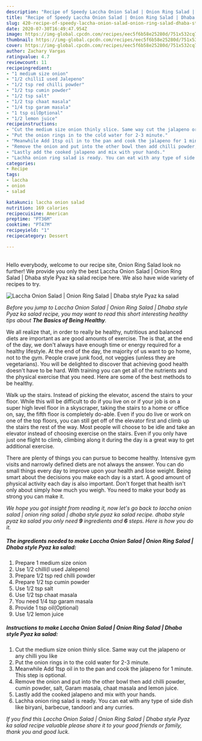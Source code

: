 ```yaml
---
description: "Recipe of Speedy Laccha Onion Salad | Onion Ring Salad | Dhaba style Pyaz ka salad"
title: "Recipe of Speedy Laccha Onion Salad | Onion Ring Salad | Dhaba style Pyaz ka salad"
slug: 420-recipe-of-speedy-laccha-onion-salad-onion-ring-salad-dhaba-style-pyaz-ka-salad
date: 2020-07-30T16:49:47.954Z
image: https://img-global.cpcdn.com/recipes/eec5f6b58e25280d/751x532cq70/laccha-onion-salad-onion-ring-salad-dhaba-style-pyaz-ka-salad-recipe-main-photo.jpg
thumbnail: https://img-global.cpcdn.com/recipes/eec5f6b58e25280d/751x532cq70/laccha-onion-salad-onion-ring-salad-dhaba-style-pyaz-ka-salad-recipe-main-photo.jpg
cover: https://img-global.cpcdn.com/recipes/eec5f6b58e25280d/751x532cq70/laccha-onion-salad-onion-ring-salad-dhaba-style-pyaz-ka-salad-recipe-main-photo.jpg
author: Zachary Vargas
ratingvalue: 4.7
reviewcount: 11
recipeingredient:
- "1 medium size onion"
- "1/2 chilliI used Jalepeno"
- "1/2 tsp red chilli powder"
- "1/2 tsp cumin powder"
- "1/2 tsp salt"
- "1/2 tsp chaat masala"
- "1/4 tsp garam masala"
- "1 tsp oilOptional"
- "1/2 lemon juice"
recipeinstructions:
- "Cut the medium size onion thinly slice. Same way cut the jalapeno or any chilli you like"
- "Put the onion rings in to the cold water for 2-3 minute."
- "Meanwhile Add 1tsp oil in to the pan and cook the jalapeno for 1 minute. This step is optional."
- "Remove the onion and put into the other bowl then add chilli powder, cumin powder, salt, Garam masala, chaat masala and lemon juice."
- "Lastly add the cooked jalapeno and mix with your hands."
- "Lachha onion ring salad is ready. You can eat with any type of side dish like biryani, barbecue, tandoori and any curries."
categories:
- Recipe
tags:
- laccha
- onion
- salad

katakunci: laccha onion salad 
nutrition: 169 calories
recipecuisine: American
preptime: "PT36M"
cooktime: "PT47M"
recipeyield: "1"
recipecategory: Dessert

---
```

<br>
Hello everybody, welcome to our recipe site,  Onion Ring Salad  look no further! We provide you only the best Laccha Onion Salad | Onion Ring Salad | Dhaba style Pyaz ka salad recipe here. We also have wide variety of recipes to try.
<br>


![Laccha Onion Salad | Onion Ring Salad | Dhaba style Pyaz ka salad](https://img-global.cpcdn.com/recipes/eec5f6b58e25280d/751x532cq70/laccha-onion-salad-onion-ring-salad-dhaba-style-pyaz-ka-salad-recipe-main-photo.jpg)

<i>Before you jump to Laccha Onion Salad | Onion Ring Salad | Dhaba style Pyaz ka salad recipe, you may want to read this short interesting healthy tips about <strong>The Basics of Being Healthy</strong>.</i>

We all realize that, in order to really be healthy, nutritious and balanced diets are important as are good amounts of exercise. The  is that, at the end of the day, we don't always have enough time or energy required for a healthy lifestyle. At the end of the day, the majority of us want to go home, not to the gym. People crave junk food, not veggies (unless they are vegetarians). You will be delighted to discover that achieving good health doesn't have to be hard. With training you can get all of the nutrients and the physical exercise that you need. Here are some of the best methods to be healthy.

Walk up the stairs. Instead of picking the elevator, ascend the stairs to your floor. While this will be difficult to do if you live on or if your job is on a super high level floor in a skyscraper, taking the stairs to a home or office on, say, the fifth floor is completely do-able. Even if you do live or work on one of the top floors, you can still get off of the elevator first and climb up the stairs the rest of the way. Most people will choose to be idle and take an elevator instead of choosing exercise on the stairs. Even if you only have just one flight to climb, climbing along it during the day is a great way to get additional exercise. 

There are plenty of things you can pursue to become healthy. Intensive gym visits and narrowly defined diets are not always the answer. You can do small things every day to improve upon your health and lose weight. Being smart about the decisions you make each day is a start. A good amount of physical activity each day is also important. Don't forget that health isn't only about simply how much you weigh. You need to make your body as strong you can make it. 


<i>We hope you got insight from reading it, now let's go back to laccha onion salad | onion ring salad | dhaba style pyaz ka salad recipe.  dhaba style pyaz ka salad you only need <strong>9</strong> ingredients and <strong>6</strong> steps. Here is how you do it.
</i>

##### The ingredients needed to make Laccha Onion Salad | Onion Ring Salad | Dhaba style Pyaz ka salad:

1. Prepare 1 medium size onion
1. Use 1/2 chilli(I used Jalepeno)
1. Prepare 1/2 tsp red chilli powder
1. Prepare 1/2 tsp cumin powder
1. Use 1/2 tsp salt
1. Use 1/2 tsp chaat masala
1. You need 1/4 tsp garam masala
1. Provide 1 tsp oil(Optional)
1. Use 1/2 lemon juice


##### Instructions to make Laccha Onion Salad | Onion Ring Salad | Dhaba style Pyaz ka salad:

1. Cut the medium size onion thinly slice. Same way cut the jalapeno or any chilli you like
1. Put the onion rings in to the cold water for 2-3 minute.
1. Meanwhile Add 1tsp oil in to the pan and cook the jalapeno for 1 minute. This step is optional.
1. Remove the onion and put into the other bowl then add chilli powder, cumin powder, salt, Garam masala, chaat masala and lemon juice.
1. Lastly add the cooked jalapeno and mix with your hands.
1. Lachha onion ring salad is ready. You can eat with any type of side dish like biryani, barbecue, tandoori and any curries.


<i>If you find this Laccha Onion Salad | Onion Ring Salad | Dhaba style Pyaz ka salad recipe valuable please share it to your good friends or family, thank you and good luck.</i>
